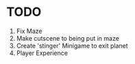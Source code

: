 # TODO
1. Fix Maze
2. Make cutscene to being put in maze
3. Create 'stinger' Minigame to exit planet
4. Player Experience
